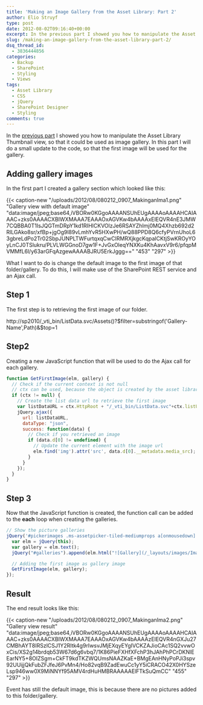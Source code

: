 ```yaml
---
title: 'Making an Image Gallery from the Asset Library: Part 2'
author: Elio Struyf
type: post
date: 2012-08-02T09:16:40+00:00
excerpt: In the previous part I showed you how to manipulate the Asset Library Thumbnail view, so that it could be used as image gallery. In this part I will do a small update to the code, so that the first image will be used for the gallery.
slug: /making-an-image-gallery-from-the-asset-library-part-2/
dsq_thread_id:
  - 3836444856
categories:
  - Backup
  - SharePoint
  - Styling
  - Views
tags:
  - Asset Library
  - CSS
  - jQuery
  - SharePoint Designer
  - Styling
comments: true
---
```


In the [previous part](https://www.eliostruyf.com/making-an-image-gallery-inside-the-asset-library-part-1/ "Making an Image Gallery Inside the Asset Library: Part 1") I showed you how to manipulate the Asset Library Thumbnail view, so that it could be used as image gallery. In this part I will do a small update to the code, so that the first image will be used for the gallery.

## Adding gallery images

In the first part I created a gallery section which looked like this:

{{< caption-new "/uploads/2012/08/080212_0907_MakinganIma1.png" "Gallery view with default image"  "data:image/jpeg;base64,iVBORw0KGgoAAAANSUhEUgAAAAoAAAAHCAIAAAC+zks0AAAACXBIWXMAAA7EAAAOxAGVKw4bAAAAxElEQVR4nE3JMW7CQBBA0T1IsJQGTmDRpY1kd1RIHICKVOlzJe6RSAYZhImj0MQ4Xhzb692d2RlLGAko8sr/xfBp+jgOg9l89vLmhYvR5HXwPH/wQ88PPD8Q6cfyPVrnUhoL63gbreLdPo2Tr02SbpJUNPLTWFurtqxqCwCIRMRXjkgcKqpaICKtjSwKROyYOyLnCJ0TSlukru/PLVLWGGnoD7gw1F+JvGxOleqYNXKu4KhAavxV9r6/pfqpMVMMfL6l/y63arGFqAzgewAAAABJRU5ErkJggg==" "453" "297" >}}

What I want to do is change the default image to the first image of that folder/gallery. To do this, I will make use of the SharePoint REST service and an Ajax call.

## Step 1

The first step is to retrieving the first image of our folder.

http://sp2010/_vti_bin/ListData.svc/Assets()?$filter=substringof('Gallery-Name',Path)&$top=1

## Step2

Creating a new JavaScript function that will be used to do the Ajax call for each gallery.


```javascript
function GetFirstImage(elm, gallery) {
  // Check if the current context is not null
  // ctx can be used, because the object is created by the asset library view
  if (ctx != null) {
    // Create the list data url to retrieve the first image
    var listDataURL = ctx.HttpRoot + "/_vti_bin/ListData.svc"+ctx.listUrlDir+"()?$filter=substringof('"+gallery+"',Path)&$select=Name,Path&$top=1";
    jQuery.ajax({
      url: listDataURL,
      dataType: "json",
      success: function(data) {
        // Check if you retrieved an image
        if (data.d[0] != undefined) {
          // Update the current element with the image url
          elm.find('img').attr('src', data.d[0].__metadata.media_src);
        }
      }
    });
  }
}
```


## Step 3

Now that the JavaScript function is created, the function call can be added to the **each** loop when creating the galleries.


```javascript
// Show the picture galleries
jQuery('#pickerimages .ms-assetpicker-tiled-mediumprops a[onmousedown]').each(function() {
  var elm = jQuery(this);
  var gallery = elm.text();
  jQuery("#galleries").append(elm.html("![Gallery](/_layouts/images/ImagePreviewHH.PNG)<span>"+gallery+"</span>"));

  // Adding the first image as gallery image
  GetFirstImage(elm, gallery);
});
```


## Result

The end result looks like this:

{{< caption-new "/uploads/2012/08/080212_0907_MakinganIma2.png" "Gallery view result"  "data:image/jpeg;base64,iVBORw0KGgoAAAANSUhEUgAAAAoAAAAHCAIAAAC+zks0AAAACXBIWXMAAA7EAAAOxAGVKw4bAAAAzElEQVR4nGXJu27CMBhAYT8IRSzlCSJ1Y2RItk4g9rIwsvJMjEXqyEYgIVCKZAJioCAc1SQ2vvwOxCis/XS2g14brdqb53W67d6g6vbq7/1K86PieFXHfXFchP3hJAhPhPCrDKNlEEarNY5+8OIZSgm+CkFT9kdTKZWQUmsNAAZKaE+BMgEAnHNyPoPJi3spv92UUijjQkFubZFJfeJ6PvMn4/Ho82vqB9ZadEwuCc1yY5iCRACO42X0HYSzeLsp946ww0X9MiNNYf95AMV4rdHuHMBRAAAAAElFTkSuQmCC" "455" "297" >}}

Event has still the default image, this is because there are no pictures added to this folder/gallery.